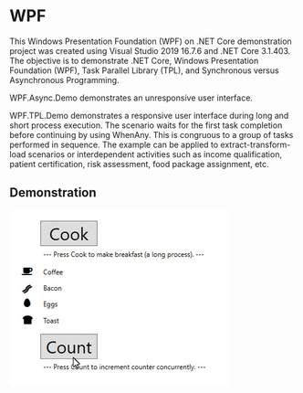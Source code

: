# WPF
This Windows Presentation Foundation (WPF) on .NET Core demonstration project was created using Visual Studio 2019 16.7.6 and .NET Core 3.1.403.  The objective is to demonstrate .NET Core, Windows Presentation Foundation (WPF), Task Parallel Library (TPL), and Synchronous versus Asynchronous Programming.

WPF.Async.Demo demonstrates an unresponsive user interface.

WPF.TPL.Demo demonstrates a responsive user interface during long and short process execution.  The scenario waits for the first task completion before continuing by using WhenAny.  This is congruous to a group of tasks performed in sequence.  The example can be applied to extract-transform-load scenarios or interdependent activities such as income qualification, patient certification, risk assessment, food package assignment, etc.

## Demonstration
![Task Process Library Demo](https://github.com/rdw100/WPF/blob/master/WPF.TPL.Demo/assets/8c6icRnqO0.gif)
